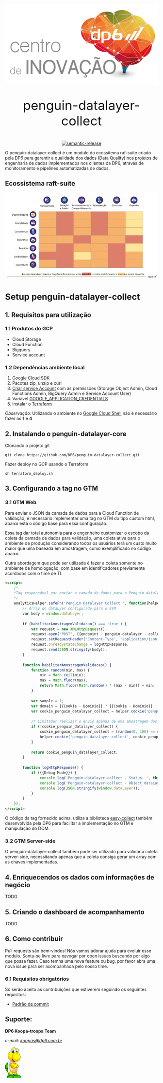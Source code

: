 <div align="center">
<img src="https://raw.githubusercontent.com/DP6/penguin-datalayer-collect/master/docs/dist/centro_de_inovacao_dp6.png"  />

# 
 <tile style="font-size: 32pt">penguin-datalayer-collect</tile>

# 
</div>
<p align="center">
  <a href="#badge">
    <img alt="semantic-release" src="https://img.shields.io/badge/%20%20%F0%9F%93%A6%F0%9F%9A%80-semantic--release-e10079.svg">
  </a>
</p>

O penguin-datalayer-collect é um modulo do ecossitema raf-suite criado pela DP6 para garantir a qualidade dos dados ([Data Quality](https://en.wikipedia.org/wiki/Data_quality)) nos projetos de engenharia de dados implementados nos clientes da DP6, através de monitoramento e pipelines automatizadas de dados.

## Ecossistema raft-suite
![DP6](https://raw.githubusercontent.com/DP6/penguin-datalayer-collect/master/docs/dist/abrangencia-ecossistema-raft-suite.jpg)


# Setup penguin-datalayer-collect

## 1. Requisitos para utilização
### 1.1 Produtos do GCP
* Cloud Storage
* Cloud Function
* Bigquery
* Service account

### 1.2 Dependências ambiente local
1. [Google Cloud SDK ](https://cloud.google.com/sdk/docs/install?hl=pt-br)
2. Pacotes zip, unzip e curl
3. [Criar service Account](https://cloud.google.com/iam/docs/creating-managing-service-accounts) com as permissões (Storage Object Admin, Cloud Functions Admin, BigQuery Admin e Service Account User)
4. Variável [GOOGLE_APPLICATION_CREDENTIALS](https://cloud.google.com/docs/authentication/getting-started#setting_the_environment_variable)
5. Instalar o [Terraform](https://www.terraform.io/downloads.html)

*Observação:* Utilizando o ambiente no [Google Cloud Shell](https://cloud.google.com/shell/docs) não é necessário fazer os **1** e **4**

## 2. Instalando o penguin-datalayer-core
Clonando o projeto git
```console
git clone https://github.com/DP6/penguin-datalayer-collect.git
```

Fazer deploy no GCP usando o Terraform
```console
sh terraform_deploy.sh
```

## 3. Configurando a tag no GTM
### 3.1 GTM Web
Para enviar o JSON da camada de dados para a Cloud Function de validação, é necessário implementar uma tag no GTM do tipo custom html, abaixo está o código base para essa configuração.

Essa tag dar total autonomia para o engenheiro customizar o escopo da coleta da camada de dados para validação, uma coleta ativa para o ambiente de produção considerando todos os usuários terá um custo muito maior que uma baseada em amostragem, como exemplificado no código abaixo.

Outra abordagem que pode ser utilizada é fazer a coleta somente no ambiente de homologação, com base em identificadores previamente acordados com o time de TI.

```html
<script>
	/*
	*Tag responsável por enviar a camada de dados para o Penguin-datalayer-collect
	*/
	analyticsHelper.safeFn('Penguin Datalayer Collect ', function(helper){
		// Array do dataLyer configurado para o GTM
		var body = window.dataLayer;

		if (habilitarAmostragemValidacao() === 'true') {
			var request = new XMLHttpRequest();
			request.open("POST", {{endpoint - penguin-datalayer - collect}} + "?schema="+ {{schema}} , true); // Os dados de validação podem ser enriquecidos com dados de negocios enviados como queryString
			request.setRequestHeader('Content-Type', 'application/json');
			request.onreadystatechange = logHttpResponse;
			request.send(JSON.stringify(body));
		}

		function habilitarAmostragemValidacao() {
			function random(min, max) {
				min = Math.ceil(min);
				max = Math.floor(max);
				return Math.floor(Math.random() * (max - min)) + min;
			}

			var sample = 1;
			var domain = {{Cookie - Domínio}} ? {{Cookie - Domínio}} : 'auto';
			var cookie_penguin_datalayer_collect = helper.cookie('penguin_datalayer_collect');
			
			// Limitador realizar o envio apenas de uma amostragem dos usuários, assim é possível reduzir os custos de GCP, não deixando a tag ativas para todos os usuários.
			if (!cookie_penguin_datalayer_collect) {
				cookie_penguin_datalayer_collect = (random(0, 100) <= sample) ? 'true' : 'false';
				helper.cookie('penguin_datalayer_collect', cookie_penguin_datalayer_collect, {'exdays': 1, 'domain': domain});
			}

			return cookie_penguin_datalayer_collect;
		}

		function logHttpResponse() {
			if ({{Debug Mode}}) {
				console.log('Penguin-datalayer-collect - Status: ', this.status);
				console.log('Penguin-datalayer-collect - Object dataLayer:', window.dataLayer);
				console.log(JSON.stringify(window.dataLayer));
			}
		}
	});
</script>
```
O código da tag fornecido acima, utiliza a biblioteca [easy-collect](https://github.com/DP6/easy-collect) também desenvolvida pela DP6 para facilitar a implementação no GTM e manipulação do DOM.

### 3.2 GTM Server-side
O penguin-datalayer-collect também pode ser utilizado para validar a coleta server-side, necessitando apenas que a coleta consiga gerar um array com as chaves implementadas.

## 4. Enriquecendos os dados com informações de negócio 
TODO 

## 5. Criando o dashboard de acompanhamento
TODO

## 6. Como contribuir
Pull requests são bem-vindos! Nós vamos adorar ajuda para evoluir esse modulo. Senta-se livre para navegar por open issues buscando por algo que possa fazer. Caso temha uma nova feature ou bug, por favor abra uma nova issue para ser acompanhada pelo nosso time.

### 6.1 Requisitos obrigatórios
Só serão aceito as contribuições que estiverem seguindo os seguintes requisitos:

* [Padrão de commit](https://www.conventionalcommits.org/en/v1.0.0/)

## Suporte: 

**DP6 Koopa-troopa Team**

*e-mail: <koopas@dp6.com.br>*

<img src="https://raw.githubusercontent.com/DP6/penguin-datalayer-collect/master/docs/dist/koopa.png" height="100" />

